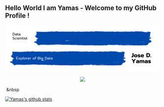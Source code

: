 ## Hello World I am Yamas - Welcome to my GitHub Profile !

<!-- Title Image -->
<p align="right"> <img src="https://github.com/yamasjose11/yamasjose11/blob/main/DS%20github%20Yamas.png"></p>

<p align='center'>
<a href="https://www.linkedin.com/in/jose-yamas/"><img height="30" src="src="https://www.flaticon.com/svg/static/icons/svg/1384/1384088.svg""> 
  
</a>&nbsp;&nbsp
</p>

  
  
  
<!-- Established Projects -->

<!-- Working Projects -->


<!-- Tech Stack Tools -->


<!-- Github Stats... idk  -->
<p float="center">
  
  [![Yamas's github stats](https://github-readme-stats.vercel.app/api?username=yamasjose11)]()
  
</p>
